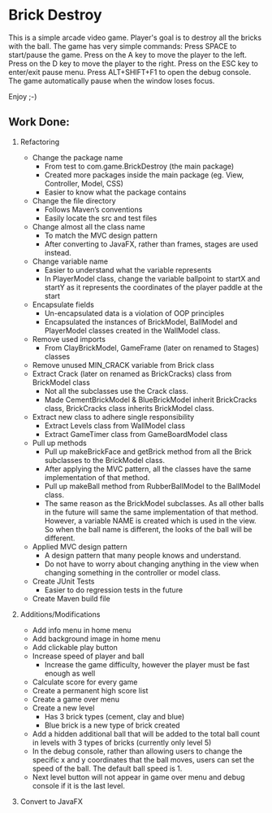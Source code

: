 # Brick Destroy
This is a simple arcade video game.
Player's goal is to destroy all the bricks with the ball.
The game has  very simple commands:
Press SPACE to start/pause the game.
Press on the A key to move the player to the left.
Press on the D key to move the player to the right.
Press on the ESC key to enter/exit pause menu.
Press ALT+SHIFT+F1 to open the debug console.
The game automatically pause when the window loses focus.

Enjoy ;-)

## Work Done:
1. Refactoring
   - Change the package name
     - From test to com.game.BrickDestroy (the main package)
     - Created more packages inside the main package (eg. View, Controller, Model, CSS)
     - Easier to know what the package contains
   - Change the file directory
     - Follows Maven’s conventions
     - Easily locate the src and test files
   - Change almost all the class name
     - To match the MVC design pattern
     - After converting to JavaFX, rather than frames, stages are used instead.
   - Change variable name
     - Easier to understand what the variable represents
     - In PlayerModel class, change the variable ballpoint to startX and startY as it represents the coordinates of the player paddle at the start
   - Encapsulate fields
     - Un-encapsulated data is a violation of OOP principles
     - Encapsulated the instances of BrickModel, BallModel and PlayerModel classes created in the WallModel class.
   - Remove used imports
     - From ClayBrickModel, GameFrame (later on renamed to Stages) classes
   - Remove unused MIN_CRACK variable from Brick class
   - Extract Crack (later on renamed as BrickCracks) class from BrickModel class
     - Not all the subclasses use the Crack class.
     - Made CementBrickModel & BlueBrickModel inherit BrickCracks class, BrickCracks class inherits BrickModel class.
   - Extract new class to adhere single responsibility
     - Extract Levels class from WallModel class
     - Extract GameTimer class from GameBoardModel class
   - Pull up methods
     - Pull up makeBrickFace and getBrick method from all the Brick subclasses to the BrickModel class.
     - After applying the MVC pattern, all the classes have the same implementation of that method.
     - Pull up makeBall method from RubberBallModel to the BallModel class.
     - The same reason as the BrickModel subclasses. As all other balls in the future will same the same implementation of that method. However, a variable NAME is created which is used in the view. So when the ball name is different, the looks of the ball will be different.
   - Applied MVC design pattern
     - A design pattern that many people knows and understand.
     - Do not have to worry about changing anything in the view when changing something in the controller or model class.
   - Create JUnit Tests
     - Easier to do regression tests in the future
   - Create Maven build file

2. Additions/Modifications
   - Add info menu in home menu
   - Add background image in home menu
   - Add clickable play button
   - Increase speed of player and ball
     - Increase the game difficulty, however the player must be fast enough as well 
   - Calculate score for every game
   - Create a permanent high score list
   - Create a game over menu
   - Create a new level
     - Has 3 brick types (cement, clay and blue)
     - Blue brick is a new type of brick created
   - Add a hidden additional ball that will be added to the total ball count in levels with 3 types of bricks (currently only level 5)
   - In the debug console, rather than allowing users to change the specific x and y coordinates that the ball moves, users can set the speed of the ball. The default ball speed is 1.
   - Next level button will not appear in game over menu and debug console if it is the last level.

3. Convert to JavaFX